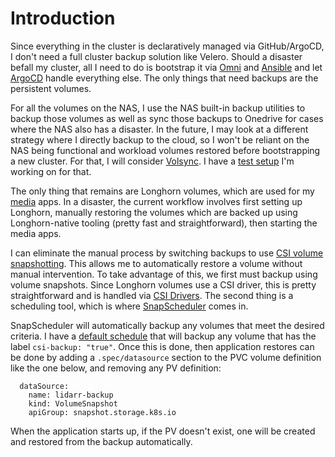 # Introduction
Since everything in the cluster is declaratively managed via GitHub/ArgoCD, I don't need a full cluster backup solution like Velero. Should a disaster befall my cluster, all I need to do is bootstrap it via [Omni](https://github.com/kenlasko/omni) and [Ansible](/ansible) and let [ArgoCD](/manifests/argocd) handle everything else. The only things that need backups are the persistent volumes.

For all the volumes on the NAS, I use the NAS built-in backup utilities to backup those volumes as well as sync those backups to Onedrive for cases where the NAS also has a disaster. In the future, I may look at a different strategy where I directly backup to the cloud, so I won't be reliant on the NAS being functional and workload volumes restored before bootstrapping a new cluster. For that, I will consider [Volsync](https://github.com/backube/volsync). I have a [test setup](/manifests/system/volsync) I'm working on for that.

The only thing that remains are Longhorn volumes, which are used for my [media](/manifests/media) apps. In a disaster, the current workflow involves first setting up Longhorn, manually restoring the volumes which are backed up using Longhorn-native tooling (pretty fast and straightforward), then starting the media apps. 

I can eliminate the manual process by switching backups to use [CSI volume snapshotting](https://kubernetes.io/docs/concepts/storage/volume-snapshots/). This allows me to automatically restore a volume without manual intervention. To take advantage of this, we first must backup using volume snapshots. Since Longhorn volumes use a CSI driver, this is pretty straightforward and is handled via [CSI Drivers](/manifests/system/csi-drivers). The second thing is a scheduling tool, which is where [SnapScheduler](https://github.com/backube/snapscheduler) comes in. 

SnapScheduler will automatically backup any volumes that meet the desired criteria. I have a [default schedule](schedule.yaml) that will backup any volume that has the label `csi-backup: "true"`. Once this is done, then application restores can be done by adding a `.spec/datasource` section to the PVC volume definition like the one below, and removing any PV definition:
```
  dataSource:
    name: lidarr-backup
    kind: VolumeSnapshot
    apiGroup: snapshot.storage.k8s.io
```
When the application starts up, if the PV doesn't exist, one will be created and restored from the backup automatically.